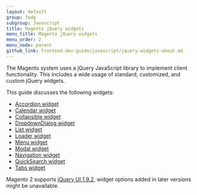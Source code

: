 ```yaml
---
layout: default
group: fedg
subgroup: Javascript
title: Magento jQuery widgets
menu_title: Magento jQuery widgets
menu_order: 2
menu_node: parent
github_link: frontend-dev-guide/javascript/jquery-widgets-about.md
---
```


The Magento system uses a jQuery JavaScript library to implement client functionality. This includes a wide usage of standard, customized, and custom jQuery widgets.

This guide discusses the following widgets:
<ul>
<li><a href="{{ site.gdeurl }}frontend-dev-guide/javascript/widget_accordion.html" target="_blank">Accordion widget</a> </li>
<li><a href="{{ site.gdeurl }}frontend-dev-guide/javascript/widget_calendar.html" target="_blank">Calendar widget</a></li>
<li><a href="{{ site.gdeurl }}frontend-dev-guide/javascript/widget_collapsible.html" target="_blank">Collapsible widget</a></li>
<li><a href="{{ site.gdeurl }}frontend-dev-guide/javascript/widget_dialog.html" target="_blank">DropdownDialog widget</a></li>
<li><a href="{{ site.gdeurl }}frontend-dev-guide/javascript/widget_list.html" target="_blank">List widget</a></li>
<li><a href="{{ site.gdeurl }}frontend-dev-guide/javascript/widget_loader.html" target="_blank">Loader widget</a></li>
<li><a href="{{ site.gdeurl }}frontend-dev-guide/javascript/widget_menu.html" target="_blank">Menu widget</a></li>
<li><a href="{{ site.gdeurl }}frontend-dev-guide/javascript/widget_modal.html" target="_blank">Modal widget</a></li>
<li><a href="{{ site.gdeurl }}frontend-dev-guide/javascript/widget_navigation.html" target="_blank">Navigation widget</a></li>
<li><a href="{{ site.gdeurl }}frontend-dev-guide/javascript/widget_quickSearch.html" target="_blank">QuickSearch widget</a></li>
<li><a href="{{ site.gdeurl }}frontend-dev-guide/javascript/widget_tabs.html" target="_blank">Tabs widget</a></li>

</ul>


<div class="bs-callout bs-callout-info" id="info">
  <p>Magento 2 supports <a href="http://blog.jqueryui.com/2012/11/jquery-ui-1-9-2/" target="_blank">jQuery UI 1.9.2</a>, widget options added in later versions might be unavailable.</p>
</div>